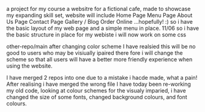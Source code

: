 a project for my course a websitre for a fictional cafe, made to showcase my expanding skill set, website will include Home Page Menu Page About Us Page Contact Page Gallery / Blog Order Online ...hopefully! :) so i have the basic layout of my web page and a simple menu in place. 11/06 so i have the basic structure in place for my webiste i will now work on some css

other-repo/main after changing color scheme I have realsied this will be no good to users who may be visiually ipaired there fore i will change the scheme so that all users will have a better more friendly experience when using the website.

I have merged 2 repos into one due to a mistake i hacde made, what a pain!
After realising i have merged the wrong file I have today been re-working my old code, looking at colour schemes for the visualy imparied, i have changed the size of some fonts, 
changed background colours, and font colours.
